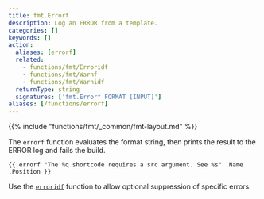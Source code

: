 ```yaml
---
title: fmt.Errorf
description: Log an ERROR from a template.
categories: []
keywords: []
action:
  aliases: [errorf]
  related:
    - functions/fmt/Erroridf
    - functions/fmt/Warnf
    - functions/fmt/Warnidf
  returnType: string
  signatures: ['fmt.Errorf FORMAT [INPUT]']
aliases: [/functions/errorf]
---
```


{{% include "functions/fmt/_common/fmt-layout.md" %}}

The `errorf` function evaluates the format string, then prints the result to the ERROR log and fails the build.

```go-html-template
{{ errorf "The %q shortcode requires a src argument. See %s" .Name .Position }}
```

Use the [`erroridf`] function to allow optional suppression of specific errors.

[`erroridf`]: /functions/fmt/erroridf/
